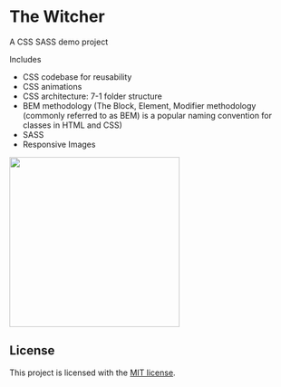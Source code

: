 # The Witcher

A CSS SASS demo project

Includes 
- CSS codebase for reusability
- CSS animations
- CSS architecture: 7-1 folder structure
- BEM methodology (The Block, Element, Modifier methodology (commonly referred to as BEM) is a popular naming convention for classes in HTML and CSS)
- SASS
- Responsive Images

<img src="https://res.cloudinary.com/snapko/image/upload/c_scale,q_auto:eco,w_300/v1610476017/Github/page.png" width="300" />


## License

This project is licensed with the [MIT license](LICENSE).
